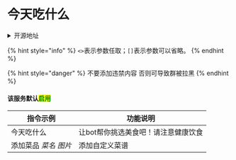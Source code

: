 # 今天吃什么

<details>

<summary>开源地址</summary>

[https://github.com/pcrbot/whattoeat](https://github.com/pcrbot/whattoeat)

基于开源地址进行修改

</details>

{% hint style="info" %}
`<>`表示参数任取；`[]`表示参数可以省略。
{% endhint %}

{% hint style="danger" %}
不要添加违禁内容 否则可导致群被拉黑
{% endhint %}

#### 该服务默认<mark style="color:green;">启用</mark>

| 指令示例           | 功能说明                |
| -------------- | ------------------- |
| 今天吃什么          | 让bot帮你挑选美食吧！请注意健康饮食 |
| 添加菜品 _菜名_ _图片_ | 添加自定义菜谱             |
